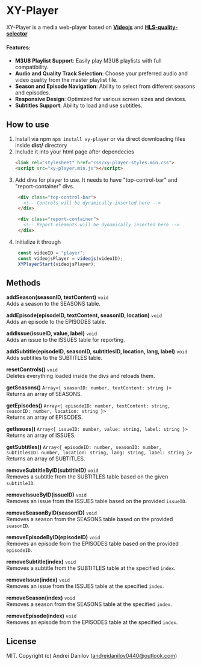 # XY-Player

XY-Player is a media web-player based on [**Videojs**](https://github.com/videojs/video.js) and [**HLS-quality-selector**](https://github.com/chrisboustead/videojs-hls-quality-selector)

#### Features:
- **M3U8 Playlist Support**: Easily play M3U8 playlists with full compatibility.
- **Audio and Quality Track Selection**: Choose your preferred audio and video quality from the master playlist file.
- **Season and Episode Navigation**: Ability to select from different seasons and episodes.
- **Responsive Design**: Optimized for various screen sizes and devices.
- **Subtitles Support**: Ability to load and use subtitles.



## How to use
1. Install via npm `npm install xy-player` or via direct downloading files inside **dist/** directory
2. Include it into your html page after dependecies
   ```html
   <link rel="stylesheet" href="css/xy-player-styles.min.css">
   <script src="xy-player.min.js"></script>
   ```
3. Add divs for player to use. It needs to have "top-control-bar" and "report-container" divs.
   ```html
    <div class="top-control-bar">
      <!-- Controls will be dynamically inserted here -->
    </div>

    <div class="report-container">
      <!-- Report elements will be dynamically inserted here -->
    </div>
   ```
4. Initialize it through
   ```javascript
    const videoID = "player";
    const videojsPlayer = videojs(videoID);
    XYPlayerStart(videojsPlayer);
   ```
## Methods

**addSeason(seasonID, textContent)** `void`  
Adds a season to the SEASONS table.

**addEpisode(episodeID, textContent, seasonID, location)** `void`  
Adds an episode to the EPISODES table.

**addIssue(issueID, value, label)** `void`  
Adds an issue to the ISSUES table for reporting.

**addSubtitle(episodeID, seasonID, subtitlesID, location, lang, label)** `void`  
Adds subtitles to the SUBTITLES table.

**resetControls()** `void`  
Deletes everything loaded inside the divs and reloads them.

**getSeasons()** `Array<{ seasonID: number, textContent: string }>`  
Returns an array of SEASONS.

**getEpisodes()** `Array<{ episodeID: number, textContent: string, seasonID: number, location: string }>`  
Returns an array of EPISODES.

**getIssues()** `Array<{ issueID: number, value: string, label: string }>`  
Returns an array of ISSUES.

**getSubtitles()** `Array<{ episodeID: number, seasonID: number, subtitlesID: number, location: string, lang: string, label: string }>`  
Returns an array of SUBTITLES.

**removeSubtitleByID(subtitleID)** `void`  
Removes a subtitle from the SUBTITLES table based on the given `subtitleID`.

**removeIssueByID(issueID)** `void`  
Removes an issue from the ISSUES table based on the provided `issueID`.

**removeSeasonByID(seasonID)** `void`  
Removes a season from the SEASONS table based on the provided `seasonID`.

**removeEpisodeByID(episodeID)** `void`  
Removes an episode from the EPISODES table based on the provided `episodeID`.

**removeSubtitle(index)** `void`  
Removes a subtitle from the SUBTITLES table at the specified `index`.

**removeIssue(index)** `void`  
Removes an issue from the ISSUES table at the specified `index`.

**removeSeason(index)** `void`  
Removes a season from the SEASONS table at the specified `index`.

**removeEpisode(index)** `void`  
Removes an episode from the EPISODES table at the specified `index`.

## License
MIT. Copyright (c) Andrei Danilov (andreidanilov0440@outlook.com)
